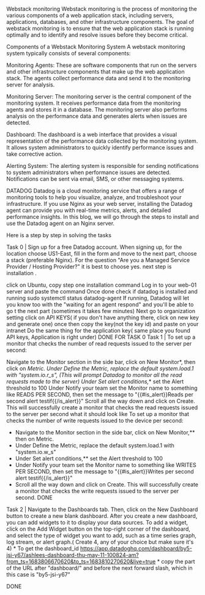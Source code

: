 Webstack monitoring
Webstack monitoring is the process of monitoring the various components of a web application stack, including servers, applications, databases, and other infrastructure components. The goal of webstack monitoring is to ensure that the web application stack is running optimally and to identify and resolve issues before they become critical.

Components of a Webstack Monitoring System
A webstack monitoring system typically consists of several components:

Monitoring Agents: These are software components that run on the servers and other infrastructure components that make up the web application stack. The agents collect performance data and send it to the monitoring server for analysis.

Monitoring Server: The monitoring server is the central component of the monitoring system. It receives performance data from the monitoring agents and stores it in a database. The monitoring server also performs analysis on the performance data and generates alerts when issues are detected.

Dashboard: The dashboard is a web interface that provides a visual representation of the performance data collected by the monitoring system. It allows system administrators to quickly identify performance issues and take corrective action.

Alerting System: The alerting system is responsible for sending notifications to system administrators when performance issues are detected. Notifications can be sent via email, SMS, or other messaging systems.

DATADOG
Datadog is a cloud monitoring service that offers a range of monitoring tools to help you visualize, analyze, and troubleshoot your infrastructure. If you use Nginx as your web server, installing the Datadog agent can provide you with real-time metrics, alerts, and detailed performance insights. In this blog, we will go through the steps to install and use the Datadog agent on an Nginx server.

Here is a step by step in solving the tasks

Task 0 | Sign up for a free Datadog account. When signing up, for the location choose US1-East, fill in the form and move to the next part, choose a stack (preferable Nginx). For the question "Are you a Managed Service Provider / Hosting Provider?" it is best to choose yes. next step is installation .

click on Ubuntu, copy step one installation command
Log in to your web-01 server and paste the command
Once done check if datadog is installed and running
sudo systemctl status datadog-agent
If running, Datadog will let you know too with the "waiting for an agent respond" and you'll be able to go t the next part (sometimes it takes few minutes)
Next go to organization setting click on API KEYS( if you don't have anything there, click on new key and generate one) once then copy the key(not the key id) and paste on your intranet
Do the same thing for the application key( same place you found API keys, Application is right under) DONE FOR TASK 0
Task 1 | To set up a monitor that checks the number of read requests issued to the server per second:

Navigate to the Monitor section in the side bar, click on New Monitor*, then click on *Metric.
Under Define the Metric, replace the default system.load.1 with "system.io.r_s", (This will prompt Datadog to monitor all the read requests made to the server)
Under Set alert conditions,** set the Alert threshold to 100
Under Notify your team set the Monitor name to something like READS PER SECOND, then set the message to "{{#is_alert}}Reads per second alert testif{{/is_alert}}"
Scroll all the way down and click on Create. This will successfully create a monitor that checks the read requests issued to the server per second what it should look like
To set up a monitor that checks the number of write requests issued to the device per second:

* Navigate to the Monitor section in the side bar, click on New Monitor,** then on Metric.
* Under Define the Metric, replace the default system.load.1 with "system.io.w_s"
* Under Set alert conditions,** set the Alert threshold to 100
* Under Notify your team set the Monitor name to something like WRITES PER SECOND, then set the message to "{{#is_alert}}Writes per second alert testif{{/is_alert}}"
* Scroll all the way down and click on Create. This will successfully create a monitor that checks the write requests issued to the server per second.
DONE

Task 2 | Navigate to the Dashboards tab. Then, click on the New Dashboard button to create a new blank dashboard.
After you create a new dashboard, you can add widgets to it to display your data sources. To add a widget, click on the Add Widget button on the top-right corner of the dashboard, and select the type of widget you want to add, such as a time series graph, log stream, or alert graph.( Create 4, any of your choice but make sure it's 4) * To get the dashboard_id https://app.datadoghq.com/dashboard/by5-jsi-y67/ashlees-dashboard-thu-may-11-100824-am?from_ts=1683806670620&to_ts=1683810270620&live=true * copy the part of the URL after "dashboard/" and before the next forward slash, which in this case is "by5-jsi-y67"

DONE
